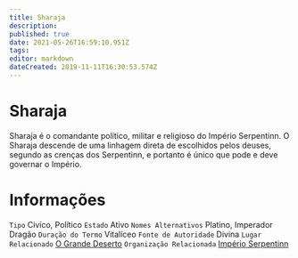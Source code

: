 ```yaml
---
title: Sharaja
description: 
published: true
date: 2021-05-26T16:59:10.951Z
tags: 
editor: markdown
dateCreated: 2019-11-11T16:30:53.574Z
---
```


<!-- SUBTITLE: Visão geral sobre Sharaja -->

# Sharaja
Sharaja é o comandante político, militar e religioso do Império Serpentinn. O Sharaja descende de uma linhagem direta de escolhidos pelos deuses, segundo as crenças dos Serpentinn, e portanto é único que pode e deve governar o Império.

# Informações
`Tipo` Civíco, Político 
`Estado` Ativo
`Nomes Alternativos` Platino, Imperador Dragão
`Duração do Termo` Vitalíceo
`Fonte de Autoridade` Divina
`Lugar Relacionado` [O Grande Deserto](/lugares/plano-material/drafeon/sudeste-de-drafeon/o-grande-deserto)
`Organização Relacionada` [Império Serpentinn](/faccoes/nacoes/imperio-serpentinn)

